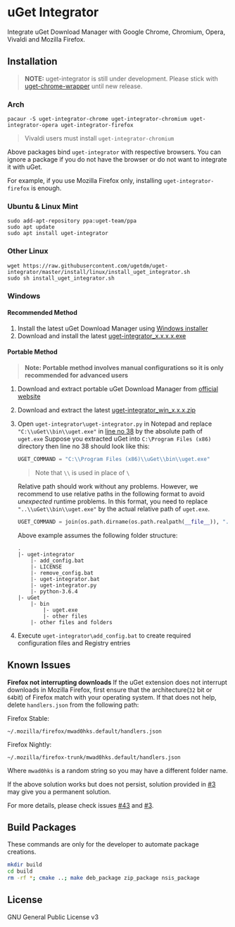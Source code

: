 # uGet Integrator

Integrate uGet Download Manager with Google Chrome, Chromium, Opera, Vivaldi and Mozilla Firefox.

## Installation

> **NOTE:** uget-integrator is still under development. Please stick with [uget-chrome-wrapper](https://slgobinath.github.io/uget-chrome-wrapper/#installation) until new release.

### Arch

```
pacaur -S uget-integrator-chrome uget-integrator-chromium uget-integrator-opera uget-integrator-firefox
```

> Vivaldi users must install `uget-integrator-chromium`

Above packages bind `uget-integrator` with respective browsers. You can ignore a package if you do not have the browser or do not want to integrate it with uGet.

For example, if you use Mozilla Firefox only, installing `uget-integrator-firefox` is enough.

### Ubuntu & Linux Mint

```
sudo add-apt-repository ppa:uget-team/ppa
sudo apt update
sudo apt install uget-integrator
```

### Other Linux

```
wget https://raw.githubusercontent.com/ugetdm/uget-integrator/master/install/linux/install_uget_integrator.sh
sudo sh install_uget_integrator.sh
```

### Windows

#### Recommended Method

1. Install the latest uGet Download Manager using [Windows installer](https://github.com/ugetdm/uget-windows-installer/releases)
2. Download and install the latest [uget-integrator_x.x.x.x.exe](https://github.com/ugetdm/uget-integrator/releases)

#### Portable Method

> **Note: Portable method involves manual configurations so it is only recommended for advanced users**

1. Download and extract portable uGet Download Manager from [official website](http://www.ugetdm.com/downloads-windows)
2. Download and extract the latest [uget-integrator_win_x.x.x.zip](https://github.com/ugetdm/uget-integrator/releases)
3. Open `uget-integrator\uget-integrator.py` in Notepad and replace `"C:\\uGet\\bin\\uget.exe"` in [line no 38](https://github.com/ugetdm/uget-integrator/blob/master/bin/uget-integrator#L38) by the absolute path of `uget.exe`
    Suppose you extracted uGet into `C:\Program Files (x86)` directory then line no 38 should look like this:
    ```python
    UGET_COMMAND = "C:\\Program Files (x86)\\uGet\\bin\\uget.exe"
    ```
    > Note that `\\` is used in place of `\`

    Relative path should work without any problems. However, we recommend to use relative paths in the following format to avoid *unexpected* runtime problems. In this format, you need to replace `"..\\uGet\\bin\\uget.exe"` by the actual relative path of `uget.exe`.
    ```python
    UGET_COMMAND = join(os.path.dirname(os.path.realpath(__file__)), "..\\uGet\\bin\\uget.exe")
    ```
    Above example assumes the following folder structure:
    ```
    .
    |- uget-integrator
        |- add_config.bat
        |- LICENSE
        |- remove_config.bat
        |- uget-integrator.bat
        |- uget-integrator.py
        |- python-3.6.4
    |- uGet
        |- bin
            |- uget.exe
            |- other files
        |- other files and folders
    ```
4. Execute `uget-integrator\add_config.bat` to create required configuration files and Registry entries

## Known Issues

**Firefox not interrupting downloads**
If the uGet extension does not interrupt downloads in Mozilla Firefox, first ensure that the architecture(`32` bit or `64`bit) of Firefox match with your operating system.
If that does not help, delete `handlers.json` from the following path:

Firefox Stable:
```
~/.mozilla/firefox/mwad0hks.default/handlers.json
```

Firefox Nightly:
```
~/.mozilla/firefox-trunk/mwad0hks.default/handlers.json
```

Where `mwad0hks` is a random string so you may have a different folder name.

If the above solution works but does not persist, solution provided in [#3](https://github.com/ugetdm/uget-integrator/issues/3) may give you a permanent solution.

For more details, please check issues [#43](https://github.com/slgobinath/uget-chrome-wrapper/issues/43) and [#3](https://github.com/ugetdm/uget-integrator/issues/3).


## Build Packages

These commands are only for the developer to automate package creations.
```bash
mkdir build
cd build
rm -rf *; cmake ..; make deb_package zip_package nsis_package
```

## License

GNU General Public License v3